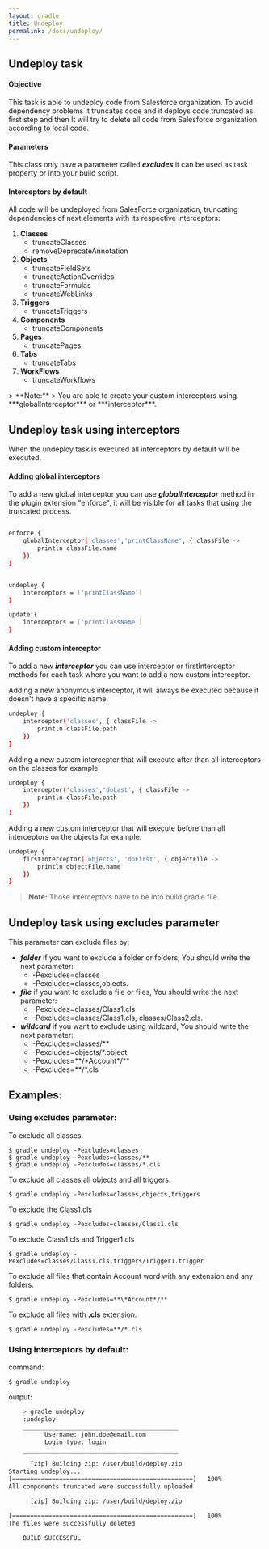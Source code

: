 ```yaml
---
layout: gradle
title: Undeploy
permalink: /docs/undeploy/
---
```

## Undeploy task

#### **Objective**

This task is able to undeploy code from Salesforce organization. To avoid dependency problems It truncates code and it deploys code truncated as first step and then It will try to delete all code from Salesforce organization according to local code.

#### **Parameters**

This class only have a parameter called ***excludes*** it can be used as task property or into your build script.

#### **Interceptors by default**

All code will be undeployed from SalesForce organization, truncating dependencies of next elements with its respective interceptors:
<ol>
    <li>
         <strong>Classes </strong>
        <ul>
            <li> truncateClasses</li>
            <li> removeDeprecateAnnotation</li>
        </ul>
    </li>
    <li>
        <strong>Objects</strong>
        <ul>
            <li> truncateFieldSets</li>
            <li> truncateActionOverrides</li>
            <li> truncateFormulas</li>
            <li> truncateWebLinks</li>
        </ul>
    </li>
    <li>
        <strong>Triggers</strong>
        <ul>
            <li> truncateTriggers</li>
        </ul>
    </li>
    <li>
        <strong>Components</strong>
        <ul>
            <li> truncateComponents</li>
        </ul>
    </li>
    <li>
        <strong>Pages</strong>
        <ul>
            <li> truncatePages</li>
        </ul>
    </li>
    <li>
        <strong>Tabs</strong>
        <ul>
            <li> truncateTabs</li>
        </ul>
    </li>
    <li>
        <strong>WorkFlows</strong>
        <ul>
            <li> truncateWorkflows</li>
        </ul>
    </li>
</ol>
> **Note:**
> You are able to create your custom interceptors using ***globalInterceptor*** or ***interceptor***.


## Undeploy task using interceptors
When the undeploy task is executed all interceptors by default will be executed.



#### **Adding global interceptors**
 To add a new global interceptor you can use ***globalInterceptor*** method in the plugin extension "enforce", it will be visible for all tasks that using the truncated process.

```bash

enforce {
    globalInterceptor('classes','printClassName', { classFile ->
        println classFile.name
    })
}


undeploy {
    interceptors = ['printClassName']
}

update {
    interceptors = ['printClassName']
}

```

#### **Adding custom interceptor**
To add a new ***interceptor*** you can use interceptor or firstInterceptor methods for each task where you want to add a new custom interceptor.

Adding a new anonymous interceptor, it will always be executed because it doesn't have a specific name.

```bash
undeploy {
    interceptor('classes', { classFile ->
        println classFile.path
    })
}

```

Adding a new custom interceptor that will execute after than all interceptors on the classes for example.

```bash
undeploy {
    interceptor('classes','doLast', { classFile ->
        println classFile.path
    })
}

```

Adding a new custom interceptor that will execute before than all interceptors on the objects for example.

```bash
undeploy {
    firstInterceptor('objects', 'doFirst', { objectFile ->
        println objectFile.name 
    })
}

```

>**Note:** Those interceptors have to be into build.gradle file.

## Undeploy task using excludes parameter
This parameter can exclude files by:

* ***folder*** if you want to exclude a folder or folders, You should write the next parameter:
	* -Pexcludes=classes
    * -Pexcludes=classes,objects.
* ***file*** if you want to exclude a file or files, You should write the next parameter:
	* -Pexcludes=classes/Class1.cls
    * -Pexcludes=classes/Class1.cls, classes/Class2.cls.
* ***wildcard*** if you want to exclude using wildcard, You should write the next parameter:
	* -Pexcludes=classes/**
    * -Pexcludes=objects/\*.object
    * -Pexcludes=\*\*/\*Account\*/**
    * -Pexcludes=\*\*/*.cls

## **Examples:**

### **Using excludes parameter:**
To exclude all classes.

	$ gradle undeploy -Pexcludes=classes
	$ gradle undeploy -Pexcludes=classes/**
	$ gradle undeploy -Pexcludes=classes/*.cls

To exclude all classes all objects and all triggers.

	$ gradle undeploy -Pexcludes=classes,objects,triggers

To exclude the Class1.cls

	$ gradle undeploy -Pexcludes=classes/Class1.cls

To exclude Class1.cls and Trigger1.cls

	$ gradle undeploy -Pexcludes=classes/Class1.cls,triggers/Trigger1.trigger

To exclude all files that contain Account word with any extension and any folders.

	$ gradle undeploy -Pexcludes=**\*Account*/**

To exclude all files with  **.cls** extension.

	$ gradle undeploy -Pexcludes=**/*.cls


###  **Using interceptors by default:**

command:

	$ gradle undeploy

output:

```bash
    > gradle undeploy
    :undeploy
    ___________________________________________
          Username: john.doe@email.com
          Login type: login
    ___________________________________________

      [zip] Building zip: /user/build/deploy.zip
Starting undeploy...
[==================================================]   100%
All components truncated were successfully uploaded

      [zip] Building zip: /user/build/deploy.zip

[==================================================]   100%
The files were successfully deleted

    BUILD SUCCESSFUL
```

